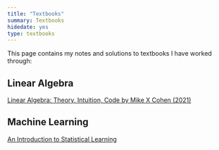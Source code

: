 ```yaml
---
title: "Textbooks"
summary: Textbooks
hidedate: yes
type: textbooks
---
```


This page contains my notes and solutions to textbooks I have worked through:

## Linear Algebra

[Linear Algebra: Theory, Intuition, Code by Mike X Cohen  (2021)](/data/linear_algebra_theory_intuition_code_cohen/homepage/)


## Machine Learning
[An Introduction to Statistical Learning](/data/islr/homepage/)



